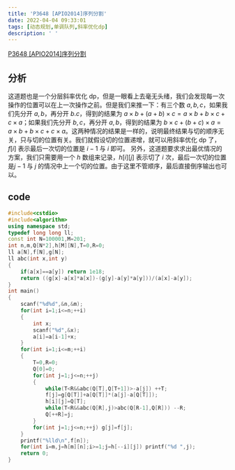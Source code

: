 ```yaml
---
title: 'P3648 [APIO2014]序列分割'
date: 2022-04-04 09:33:01
tags: [动态规划,单调队列,斜率优化dp]
description: ' '
---
```


[P3648 [APIO2014]序列分割](https://www.luogu.com.cn/problem/P3648)
## 分析
这道题也是一个分层斜率优化 dp，但是一眼看上去毫无头绪，我们会发现每一次操作的位置可以在上一次操作之前。但是我们来推一下：有三个数 $a,b,c$，如果我们先分开 $a,b$，再分开 $b.c$，得到的结果为 $a \times b+(a+b) \times c=a\times b+b\times c+c\times a$；如果我们先分开 $b,c$，再分开 $a,b$，得到的结果为 $b \times c+(b+c) \times a=a\times b+b\times c+c\times a$。这两种情况的结果是一样的，说明最终结果与切的顺序无关，只与切的位置有关。我们就假设切的位置递增，就可以用斜率优化 dp 了，$f[i]$ 表示最后一次切的位置是 $i-1$ 与 $i$ 即可。
另外，这道题要求求出最优情况的方案，我们只需要用一个 $h$ 数组来记录，$h[i][j]$ 表示切了 $i$ 次，最后一次切的位置是$j-1$ 与 $j$ 的情况中上一个切的位置。由于这里不管顺序，最后直接倒序输出也可以。
## code
```cpp
#include<cstdio>
#include<algorithm>
using namespace std;
typedef long long ll;
const int N=100001,M=201;
int n,m,Q[N*2],h[M][N],T=0,R=0;
ll a[N],f[N],g[N];
ll abc(int x,int y)
{
    if(a[x]==a[y]) return 1e18;
    return ((g[x]-a[x]*a[x])-(g[y]-a[y]*a[y]))/(a[x]-a[y]);
}
int main()
{
    scanf("%d%d",&n,&m);
    for(int i=1;i<=n;++i)
    {
        int x;
        scanf("%d",&x);
        a[i]=a[i-1]+x;
    }
    for(int i=1;i<=m;++i)
    {
        T=0,R=0;
        Q[0]=0;
        for(int j=1;j<=n;++j)
        {
            while(T<R&&abc(Q[T],Q[T+1])>-a[j]) ++T;
            f[j]=g[Q[T]]+a[Q[T]]*(a[j]-a[Q[T]]);
            h[i][j]=Q[T];
            while(T<R&&abc(Q[R],j)>abc(Q[R-1],Q[R])) --R;
            Q[++R]=j;
        }
        for(int j=1;j<=n;++j) g[j]=f[j];
    }
    printf("%lld\n",f[n]);
    for(int i=m,j=h[m][n];i>=1;j=h[--i][j]) printf("%d ",j);
    return 0;
}
```